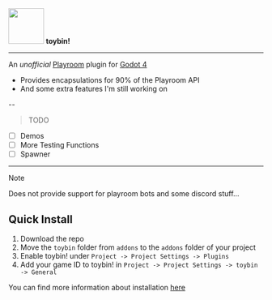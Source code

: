 <img src="https://github.com/user-attachments/assets/4ea1eacb-b8ff-45e2-a099-cdd45b714b5c" width="70"/>
<b>toybin!</b>

---
An <i>unofficial</i> [Playroom](https://joinplayroom.com/) plugin for [Godot 4](https://godotengine.org/)

- Provides encapsulations for 90% of the Playroom API
- And some extra features I'm still working on
 
--
> TODO
- [ ] Demos
- [ ] More Testing Functions
- [ ] Spawner
---

> [!NOTE]
> Does not provide support for playroom bots and some discord stuff...

## Quick Install
1. Download the repo
2. Move the `toybin` folder from `addons` to the `addons` folder of your project
3. Enable toybin! under `Project -> Project Settings -> Plugins`
4. Add your game ID to toybin! in `Project -> Project Settings -> toybin -> General`

You can find more information about installation [here](https://github.com/Alkaliii/toybin/wiki/Installation-and-Setup)
